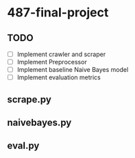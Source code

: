 # 487-final-project

## TODO
- [ ] Implement crawler and scraper  
- [ ] Implement Preprocessor  
- [ ] Implement baseline Naive Bayes model  
- [ ] Implement evaluation metrics   

## scrape.py

## naivebayes.py

## eval.py
